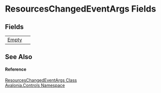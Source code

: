 # ResourcesChangedEventArgs Fields




## Fields
<table>
<tr>
<td><a href="F_Avalonia_Controls_ResourcesChangedEventArgs_Empty">Empty</a></td>
<td> </td>
</tr>
</table>

## See Also


#### Reference
<a href="T_Avalonia_Controls_ResourcesChangedEventArgs">ResourcesChangedEventArgs Class</a>  
<a href="N_Avalonia_Controls">Avalonia.Controls Namespace</a>  

